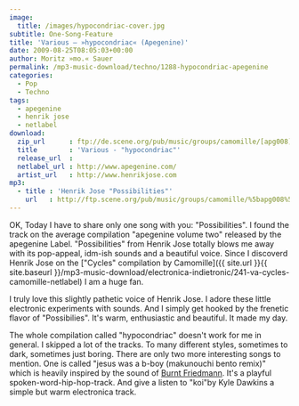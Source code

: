 ```yaml
---
image:
  title: /images/hypocondriac-cover.jpg
subtitle: One-Song-Feature
title: 'Various – »hypocondriac« (Apegenine)'
date: 2009-08-25T08:05:03+00:00
author: Moritz »mo.« Sauer
permalink: /mp3-music-download/techno/1288-hypocondriac-apegenine
categories:
  - Pop
  - Techno
tags:
  - apegenine
  - henrik jose
  - netlabel
download:
  zip_url      : ftp://de.scene.org/pub/music/groups/camomille/[apg008]_v.a.-hypocondriac_320mp3.zip
  title        : 'Various - "hypocondriac"'
  release_url  : 
  netlabel_url : http://www.apegenine.com/
  artist_url   : http://www.henrikjose.com
mp3:
  - title : 'Henrik Jose "Possibilities"'
    url   : http://ftp.scene.org/pub/music/groups/camomille/%5bapg008%5d_17-henrik_jose-possibilities.mp3
---
```

OK, Today I have to share only one song with you: "Possibilities". I found the track on the average compilation "apegenine volume two" released by the apegenine Label. "Possibilities" from Henrik Jose totally blows me away with its pop-appeal, idm-ish sounds and a beautiful voice. Since I discoverd Henrik Jose on the ["Cycles" compilation by Camomille]({{ site.url }}{{ site.baseurl }}/mp3-music-download/electronica-indietronic/241-va-cycles-camomille-netlabel) I am a huge fan.<!--more-->

I truly love this slightly pathetic voice of Henrik Jose. I adore these little electronic experiments with sounds. And I simply get hooked by the frenetic flavor of "Possibilies". It's warm, enthusiastic and beautiful. It made my day.

The whole compilation called "hypocondriac" doesn't work for me in general. I skipped a lot of the tracks. To many different styles, sometimes to dark, sometimes just boring. There are only two more interesting songs to mention. One is called "jesus was a b-boy (makunouchi bento remix)" which is heavily inspired by the sound of [Burnt Friedmann](http://www.burntfriedman.com/). It's a playful spoken-word-hip-hop-track. And give a listen to "koi"by Kyle Dawkins a simple but warm electronica track.
